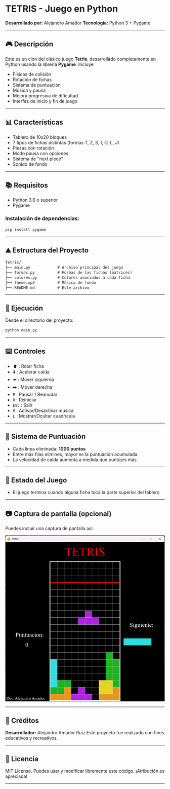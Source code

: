 # TETRIS - Juego en Python

**Desarrollado por:** Alejandro Amador
**Tecnología:** Python 3 + Pygame

---

## 🎮 Descripción

Este es un clon del clásico juego **Tetris**, desarrollado completamente en Python usando la librería **Pygame**. Incluye:

* Físicas de colisión
* Rotación de fichas
* Sistema de puntuación
* Música y pausa
* Mejora progresiva de dificultad
* Interfaz de inicio y fin de juego

---

## 📊 Características

* Tablero de 10x20 bloques
* 7 tipos de fichas distintas (formas T, Z, S, I, O, L, J)
* Piezas con rotación
* Modo pausa con opciones
* Sistema de "next piece"
* Sonido de fondo

---

## 📚 Requisitos

* Python 3.6 o superior
* Pygame

### Instalación de dependencias:

```bash
pip install pygame
```

---

## ⛰ Estructura del Proyecto

```
Tetris/
├── main.py            # Archivo principal del juego
├── formas.py          # Formas de las fichas (matrices)
├── colores.py         # Colores asociados a cada ficha
├── theme.mp3          # Música de fondo
├── README.md          # Este archivo
```

---

## 🚀 Ejecución

Desde el directorio del proyecto:

```bash
python main.py
```

---

## ⌨️ Controles

* ⬆️ : Rotar ficha
* ⬇️ : Acelerar caída
* ⬅️ : Mover izquierda
* ➡️ : Mover derecha
* `P` : Pausar / Reanudar
* `R` : Reiniciar
* `ESC` : Salir
* `M` : Activar/Desactivar música
* `L` : Mostrar/Ocultar cuadrícula

---

## 🚀 Sistema de Puntuación

* Cada línea eliminada: **1000 puntos**
* Entre más filas elimines, mayor es la puntuación acumulada
* La velocidad de caída aumenta a medida que puntújes más

---

## 📅 Estado del Juego

* El juego termina cuando alguna ficha toca la parte superior del tablero

---

## 📷 Captura de pantalla (opcional)

Puedes incluir una captura de pantalla así:


![Captura del juego](assets/image.png)


---

## 🚀 Créditos

**Desarrollador:** Alejandro Amador Ruiz
Este proyecto fue realizado con fines educativos y recreativos.

---

## 📝 Licencia

MIT License. Puedes usar y modificar libremente este código. ¡Atribución es apreciada!

---
